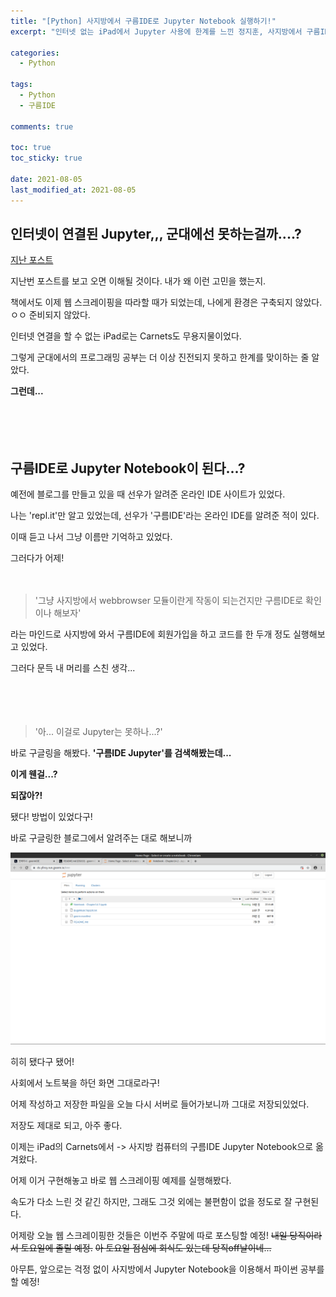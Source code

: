 ```yaml
---
title: "[Python] 사지방에서 구름IDE로 Jupyter Notebook 실행하기!"
excerpt: "인터넷 없는 iPad에서 Jupyter 사용에 한계를 느낀 정지훈, 사지방에서 구름IDE를 이용해 해결책을 찾아냈다!"

categories:
  - Python

tags:
  - Python
  - 구름IDE

comments: true

toc: true
toc_sticky: true

date: 2021-08-05
last_modified_at: 2021-08-05
---
```


## 인터넷이 연결된 Jupyter,,, 군대에선 못하는걸까....?


[지난 포스트](https://jeongxihoon.github.io/chat/chat2/)


지난번 포스트를 보고 오면 이해될 것이다. 내가 왜 이런 고민을 했는지.


책에서도 이제 웹 스크레이핑을 따라할 때가 되었는데, 나에게 환경은 구축되지 않았다. ㅇㅇ 준비되지 않았다.


인터넷 연결을 할 수 없는 iPad로는 Carnets도 무용지물이었다.


그렇게 군대에서의 프로그래밍 공부는 더 이상 진전되지 못하고 한계를 맞이하는 줄 알았다.


**그런데...**


　


　
 
 
 ## 구름IDE로 Jupyter Notebook이 된다...?
 
 
 예전에 블로그를 만들고 있을 때 선우가 알려준 온라인 IDE 사이트가 있었다.
 
 
 나는 'repl.it'만 알고 있었는데, 선우가 '구름IDE'라는 온라인 IDE를 알려준 적이 있다.
 
 
 이때 듣고 나서 그냥 이름만 기억하고 있었다.
 
 
 그러다가 어제!
 
 
 　
  
  
> '그냥 사지방에서 webbrowser 모듈이란게 작동이 되는건지만 구름IDE로 확인이나 해보자'


라는 마인드로 사지방에 와서 구름IDE에 회원가입을 하고 코드를 한 두개 정도 실행해보고 있었다.


그러다 문득 내 머리를 스친 생각...


　


　
 
 
> '아... 이걸로 Jupyter는 못하나...?'


바로 구글링을 해봤다. **'구름IDE Jupyter'를 검색해봤는데...**


**이게 웬걸...?**


**되잖아?!**


됐다! 방법이 있었다구!


바로 구글링한 블로그에서 알려주는 대로 해보니까


![Image Alt 텍스트](/post_images/python-3-img1.png)


히히 됐다구 됐어!


사회에서 노트북을 하던 화면 그대로라구!


어제 작성하고 저장한 파일을 오늘 다시 서버로 들어가보니까 그대로 저장되있었다.


저장도 제대로 되고, 아주 좋다.


이제는 iPad의 Carnets에서 -> 사지방 컴퓨터의 구름IDE Jupyter Notebook으로 옮겨왔다.


어제 이거 구현해놓고 바로 웹 스크레이핑 예제를 실행해봤다.


속도가 다소 느린 것 같긴 하지만, 그래도 그것 외에는 불편함이 없을 정도로 잘 구현된다.


어제랑 오늘 웹 스크레이핑한 것들은 이번주 주말에 따로 포스팅할 예정! ~~내일 당직이라서 토요일에 졸릴 예정.~~ ~~아 토요일 점심에 회식도 있는데 당직off날이네...~~


아무튼, 앞으로는 걱정 없이 사지방에서 Jupyter Notebook을 이용해서 파이썬 공부를 할 예정!
